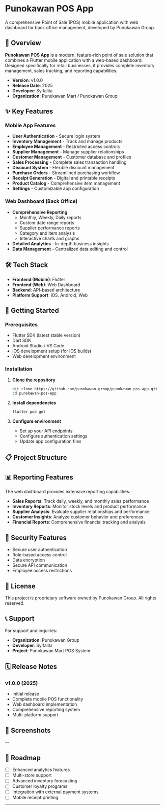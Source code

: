 # Punokawan POS App

A comprehensive Point of Sale (POS) mobile application with web dashboard for back office management, developed by Punokawan Group.

## 📱 Overview

**Punokawan POS App** is a modern, feature-rich point of sale solution that combines a Flutter mobile application with a web-based dashboard. Designed specifically for retail businesses, it provides complete inventory management, sales tracking, and reporting capabilities.

- **Version**: v1.0.0
- **Release Date**: 2025
- **Developer**: Syifalita
- **Organization**: Punokawan Mart / Punokawan Group

## ✨ Key Features

### Mobile App Features
- **User Authentication** - Secure login system
- **Inventory Management** - Track and manage products
- **Employee Management** - Restricted access controls
- **Supplier Management** - Manage supplier relationships
- **Customer Management** - Customer database and profiles
- **Sales Processing** - Complete sales transaction handling
- **Discount System** - Flexible discount management
- **Purchase Orders** - Streamlined purchasing workflow
- **Receipt Generation** - Digital and printable receipts
- **Product Catalog** - Comprehensive item management
- **Settings** - Customizable app configuration

### Web Dashboard (Back Office)
- **Comprehensive Reporting**
  - Monthly, Weekly, Daily reports
  - Custom date range reports
  - Supplier performance reports
  - Category and item analysis
  - Interactive charts and graphs
- **Detailed Analytics** - In-depth business insights
- **Data Management** - Centralized data editing and control

## 🛠️ Tech Stack

- **Frontend (Mobile)**: Flutter
- **Frontend (Web)**: Web Dashboard
- **Backend**: API-based architecture
- **Platform Support**: iOS, Android, Web

## 🚀 Getting Started

### Prerequisites

- Flutter SDK (latest stable version)
- Dart SDK
- Android Studio / VS Code
- iOS development setup (for iOS builds)
- Web development environment

### Installation

1. **Clone the repository**
   ```bash
   git clone https://github.com/punokawan-group/punokawan-pos-app.git
   cd punokawan-pos-app
   ```

2. **Install dependencies**
   ```bash
   flutter pub get
   ```

3. **Configure environment**
   - Set up your API endpoints
   - Configure authentication settings
   - Update app configuration files

## 📋 Project Structure

## 📊 Reporting Features

The web dashboard provides extensive reporting capabilities:

- **Sales Reports**: Track daily, weekly, and monthly sales performance
- **Inventory Reports**: Monitor stock levels and product performance
- **Supplier Analysis**: Evaluate supplier relationships and performance
- **Customer Insights**: Analyze customer behavior and preferences
- **Financial Reports**: Comprehensive financial tracking and analysis

## 🔐 Security Features

- Secure user authentication
- Role-based access control
- Data encryption
- Secure API communication
- Employee access restrictions

## 📝 License

This project is proprietary software owned by Punokawan Group. All rights reserved.

## 📞 Support

For support and inquiries:
- **Organization**: Punokawan Group
- **Developer**: Syifalita
- **Project**: Punokawan Mart POS System

## 🗓️ Release Notes

### v1.0.0 (2025)
- Initial release
- Complete mobile POS functionality
- Web dashboard implementation
- Comprehensive reporting system
- Multi-platform support

## 📱 Screenshots

--

## 🎯 Roadmap

- [ ] Enhanced analytics features
- [ ] Multi-store support
- [ ] Advanced inventory forecasting
- [ ] Customer loyalty programs
- [ ] Integration with external payment systems
- [ ] Mobile receipt printing
---
